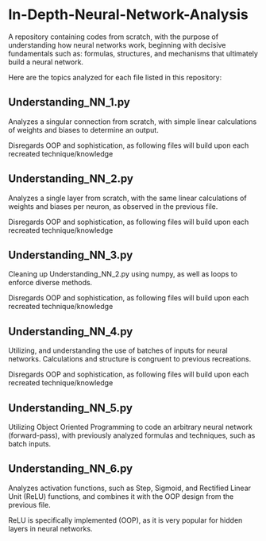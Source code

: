 # In-Depth-Neural-Network-Analysis

A repository containing codes from scratch, with the purpose of understanding how neural networks work, beginning with decisive fundamentals such as: 
formulas, structures, and mechanisms that ultimately build a neural network.

Here are the topics analyzed for each file listed in this repository:

## Understanding_NN_1.py

  Analyzes a singular connection from scratch, with simple linear calculations of weights and biases to determine an output.

  Disregards OOP and sophistication, as following files will build upon each recreated technique/knowledge

## Understanding_NN_2.py

  Analyzes a single layer from scratch, with the same linear calculations of weights and biases per neuron, as observed in the previous file.

  Disregards OOP and sophistication, as following files will build upon each recreated technique/knowledge

## Understanding_NN_3.py

  Cleaning up Understanding_NN_2.py using numpy, as well as loops to enforce diverse methods.

  Disregards OOP and sophistication, as following files will build upon each recreated technique/knowledge

## Understanding_NN_4.py

  Utilizing, and understanding the use of batches of inputs for neural networks. Calculations and structure is congruent to previous recreations.

  Disregards OOP and sophistication, as following files will build upon each recreated technique/knowledge

## Understanding_NN_5.py

  Utilizing Object Oriented Programming to code an arbitrary neural network (forward-pass), with previously analyzed formulas and techniques, such as batch inputs.

## Understanding_NN_6.py

  Analyzes activation functions, such as Step, Sigmoid, and Rectified Linear Unit (ReLU) functions, and combines it with the OOP design from the previous file.
  
  ReLU is specifically implemented (OOP), as it is very popular for hidden layers in neural networks.


